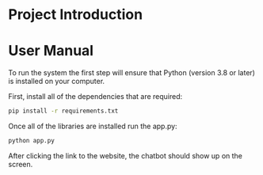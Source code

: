 # Project Introduction


# User Manual
To run the system the first step will ensure that Python (version 3.8 or later) is installed on your computer.

First, install all of the dependencies that are required:
```bash
pip install -r requirements.txt
```

Once all of the libraries are installed run the app.py:
```bash
python app.py
```

After clicking the link to the website, the chatbot should show up on the screen.


